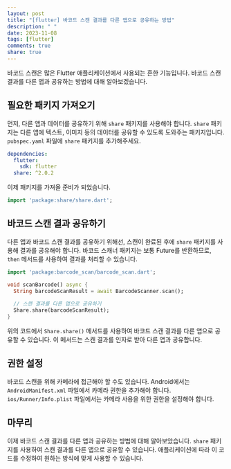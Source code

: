 ```yaml
---
layout: post
title: "[flutter] 바코드 스캔 결과를 다른 앱으로 공유하는 방법"
description: " "
date: 2023-11-08
tags: [flutter]
comments: true
share: true
---
```


바코드 스캔은 많은 Flutter 애플리케이션에서 사용되는 흔한 기능입니다. 바코드 스캔 결과를 다른 앱과 공유하는 방법에 대해 알아보겠습니다.

## 필요한 패키지 가져오기

먼저, 다른 앱과 데이터를 공유하기 위해 `share` 패키지를 사용해야 합니다. `share` 패키지는 다른 앱에 텍스트, 이미지 등의 데이터를 공유할 수 있도록 도와주는 패키지입니다. `pubspec.yaml` 파일에 `share` 패키지를 추가해주세요.

```yaml
dependencies:
  flutter:
    sdk: flutter
  share: ^2.0.2
```

이제 패키지를 가져올 준비가 되었습니다.

```dart
import 'package:share/share.dart';
```

## 바코드 스캔 결과 공유하기

다른 앱과 바코드 스캔 결과를 공유하기 위해선, 스캔이 완료된 후에 `share` 패키지를 사용해 결과를 공유해야 합니다. 바코드 스캐너 패키지는 보통 Future를 반환하므로, `then` 메서드를 사용하여 결과를 처리할 수 있습니다.

```dart
import 'package:barcode_scan/barcode_scan.dart';

void scanBarcode() async {
  String barcodeScanResult = await BarcodeScanner.scan();
  
  // 스캔 결과를 다른 앱으로 공유하기
  Share.share(barcodeScanResult);
}
```

위의 코드에서 `Share.share()` 메서드를 사용하여 바코드 스캔 결과를 다른 앱으로 공유할 수 있습니다. 이 메서드는 스캔 결과를 인자로 받아 다른 앱과 공유합니다.

## 권한 설정

바코드 스캔을 위해 카메라에 접근해야 할 수도 있습니다. Android에서는 `AndroidManifest.xml` 파일에서 카메라 권한을 추가해야 합니다. `ios/Runner/Info.plist` 파일에서는 카메라 사용을 위한 권한을 설정해야 합니다.

## 마무리

이제 바코드 스캔 결과를 다른 앱과 공유하는 방법에 대해 알아보았습니다. `share` 패키지를 사용하여 스캔 결과를 다른 앱으로 공유할 수 있습니다. 애플리케이션에 따라 이 코드를 수정하여 원하는 방식에 맞게 사용할 수 있습니다.